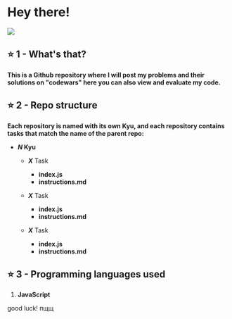 <div>
  <h1>Hey there!</h1>

  <img src="https://assets-global.website-files.com/62e3ee10882dc50bcae8d07a/634816d46fc4a32b2a583416_codewars-og-image.png">

  <h2>⭐ 1 - What's that?</h2>
  <p><b>This is a Github repository where I will post my problems and their solutions on "codewars" here you can also view and evaluate my code.</b></p>

  <h2>⭐ 2 - Repo structure</h2>
  <p><b>Each repository is named with its own Kyu, and each repository contains tasks that match the name of the parent repo:</b></p>

  <ul>
    <li><b><i>N</i> Kyu</b></li>
    <ul>
      <li><b><i>X</i></b> Task</li>
      <ul>
        <li><b>index.js</b></li>
        <li><b>instructions.md</b></li>
      </ul>
    </ul>
    <ul>
      <li><b><i>X</i></b> Task</li>
      <ul>
        <li><b>index.js</b></li>
        <li><b>instructions.md</b></li>
      </ul>
    </ul>
        <ul>
      <li><b><i>X</i></b> Task</li>
      <ul>
        <li><b>index.js</b></li>
        <li><b>instructions.md</b></li>
      </ul>
    </ul>
  </ul>

  <h2>⭐ 3 - Programming languages used</h2>
  <ol>
    <li><b>JavaScript</b></li>
  </ol>
</div>


good luck!
пщщ
